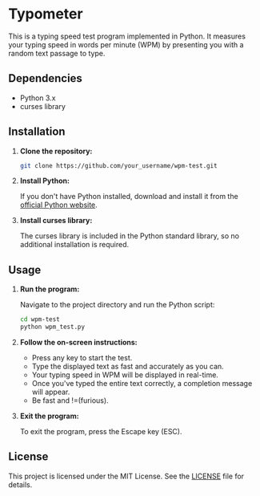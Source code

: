 # Typometer

This is a typing speed test program implemented in Python. It measures your typing speed in words per minute (WPM) by presenting you with a random text passage to type.

## Dependencies

- Python 3.x
- curses library

## Installation

1. **Clone the repository:**

    ```bash
    git clone https://github.com/your_username/wpm-test.git
    ```

2. **Install Python:**

    If you don't have Python installed, download and install it from the [official Python website](https://www.python.org/).

3. **Install curses library:**

    The curses library is included in the Python standard library, so no additional installation is required.

## Usage

1. **Run the program:**

    Navigate to the project directory and run the Python script:

    ```bash
    cd wpm-test
    python wpm_test.py
    ```

2. **Follow the on-screen instructions:**
   - Press any key to start the test.
   - Type the displayed text as fast and accurately as you can.
   - Your typing speed in WPM will be displayed in real-time.
   - Once you've typed the entire text correctly, a completion message will appear.
   - Be fast and !=(furious).

3. **Exit the program:**

    To exit the program, press the Escape key (ESC).

## License

This project is licensed under the MIT License. See the [LICENSE](LICENSE) file for details.
